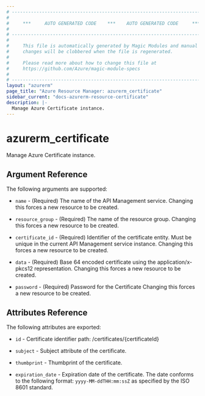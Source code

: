 ```yaml
---
# ----------------------------------------------------------------------------
#
#     ***     AUTO GENERATED CODE    ***    AUTO GENERATED CODE     ***
#
# ----------------------------------------------------------------------------
#
#     This file is automatically generated by Magic Modules and manual
#     changes will be clobbered when the file is regenerated.
#
#     Please read more about how to change this file at
#     https://github.com/Azure/magic-module-specs
#
# ----------------------------------------------------------------------------
layout: "azurerm"
page_title: "Azure Resource Manager: azurerm_certificate"
sidebar_current: "docs-azurerm-resource-certificate"
description: |-
  Manage Azure Certificate instance.
---
```


# azurerm_certificate

Manage Azure Certificate instance.


## Argument Reference

The following arguments are supported:

* `name` - (Required) The name of the API Management service. Changing this forces a new resource to be created.

* `resource_group` - (Required) The name of the resource group. Changing this forces a new resource to be created.

* `certificate_id` - (Required) Identifier of the certificate entity. Must be unique in the current API Management service instance. Changing this forces a new resource to be created.

* `data` - (Required) Base 64 encoded certificate using the application/x-pkcs12 representation. Changing this forces a new resource to be created.

* `password` - (Required) Password for the Certificate Changing this forces a new resource to be created.

## Attributes Reference

The following attributes are exported:

* `id` - Certificate identifier path: /certificates/{certificateId}

* `subject` - Subject attribute of the certificate.

* `thumbprint` - Thumbprint of the certificate.

* `expiration_date` - Expiration date of the certificate. The date conforms to the following format: `yyyy-MM-ddTHH:mm:ssZ` as specified by the ISO 8601 standard.<br>
